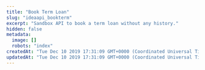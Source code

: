 ```yaml
---
title: "Book Term Loan"
slug: "ideaapi_bookterm"
excerpt: "Sandbox API to book a term loan without any history."
hidden: false
metadata: 
  image: []
  robots: "index"
createdAt: "Tue Dec 10 2019 17:31:09 GMT+0000 (Coordinated Universal Time)"
updatedAt: "Tue Dec 10 2019 17:31:09 GMT+0000 (Coordinated Universal Time)"
---
```


